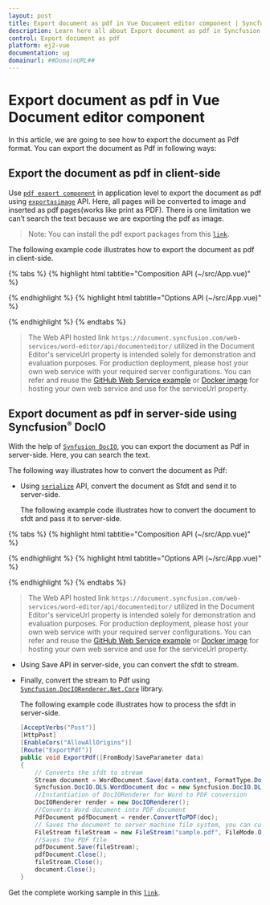 ```yaml
---
layout: post
title: Export document as pdf in Vue Document editor component | Syncfusion
description: Learn here all about Export document as pdf in Syncfusion Vue Document editor component of Syncfusion Essential JS 2 and more.
control: Export document as pdf 
platform: ej2-vue
documentation: ug
domainurl: ##DomainURL##
---
```


# Export document as pdf in Vue Document editor component

In this article, we are going to see how to export the document as Pdf format. You can export the document as Pdf in following ways:

## Export the document as pdf in client-side

Use [`pdf export component`](https://www.npmjs.com/package/@syncfusion/ej2-pdf-export) in application level to export the document as pdf using [`exportasimage`](https://ej2.syncfusion.com/vue/documentation/api/document-editor/#exportasimage) API. Here, all pages will be converted to image and inserted as pdf pages(works like print as PDF). There is one limitation we can’t search the text because we are exporting the pdf as image.

>Note: You can install the pdf export packages from this [`link`](https://www.npmjs.com/package/@syncfusion/ej2-pdf-export).

The following example code illustrates how to export the document as pdf in client-side.

{% tabs %}
{% highlight html tabtitle="Composition API (~/src/App.vue)" %}

<template>
  <div id="app">
    <button id='export' v-on:click="onClick">Export</button>
    <ejs-documenteditorcontainer ref='container' :serviceUrl='serviceUrl' height="590px" id='container'
      :enableToolbar='true'></ejs-documenteditorcontainer>
  </div>
</template>
<script setup>
import {
  PdfBitmap,
  PdfDocument,
  PdfPageOrientation,
  PdfPageSettings,
  PdfSection,
  SizeF
} from '@syncfusion/ej2-pdf-export';
import { DocumentEditorContainerComponent as EjsDocumenteditorcontainer, Toolbar } from '@syncfusion/ej2-vue-documenteditor';
import { provide, ref } from 'vue';

const container = ref(null);
const serviceUrl = 'https://document.syncfusion.com/web-services/word-editor/api/documenteditor/';

//Inject require modules.
provide('DocumentEditorContainer', [Toolbar])

const onClick = function () {
  let pdfdocument = new PdfDocument();
  let count = container.value.ej2Instances.documentEditor.pageCount;
  container.value.ej2Instances.documentEditor.documentEditorSettings.printDevicePixelRatio = 2;
  let loadedPage = 0;
  for (let i = 1; i <= count; i++) {
    setTimeout(() => {
      let format = 'image/jpeg';
      // Getting pages as image
      let image = container.value.ej2Instances.documentEditor.exportAsImage(i, format);
      image.onload = function () {
        let imageHeight = parseInt(
          image.style.height.toString().replace('px', '')
        );
        let imageWidth = parseInt(
          image.style.width.toString().replace('px', '')
        );
        let section = pdfdocument.sections.add();
        let settings = new PdfPageSettings(0);
        if (imageWidth > imageHeight) {
          settings.orientation = PdfPageOrientation.Landscape;
        }
        settings.size = new SizeF(imageWidth, imageHeight);
        (section).setPageSettings(settings);
        let page = section.pages.add();
        let graphics = page.graphics;
        let imageStr = image.src.replace('data:image/jpeg;base64,', '');
        let pdfImage = new PdfBitmap(imageStr);
        graphics.drawImage(pdfImage, 0, 0, imageWidth, imageHeight);
        loadedPage++;
        if (loadedPage == count) {
          // Exporting the document as pdf
          pdfdocument.save(
            (container.value.ej2Instances.documentEditor.documentName === ''
              ? 'sample'
              : container.value.ej2Instances.documentEditor.documentName) + '.pdf'
          );
        }
      };
    }, 500);
  }
}
</script>

{% endhighlight %}
{% highlight html tabtitle="Options API (~/src/App.vue)" %}

<template>
  <div id="app">
    <button id='export' v-on:click="onClick">Export</button>
    <ejs-documenteditorcontainer ref='container' :serviceUrl='serviceUrl' height="590px" id='container'
      :enableToolbar='true'></ejs-documenteditorcontainer>
  </div>
</template>
<script>
import {
  PdfBitmap,
  PdfDocument,
  PdfPageOrientation,
  PdfPageSettings,
  PdfSection,
  SizeF
} from '@syncfusion/ej2-pdf-export';
import { DocumentEditorContainerComponent, Toolbar } from '@syncfusion/ej2-vue-documenteditor';

export default {
  components: {
    'ejs-documenteditorcontainer': DocumentEditorContainerComponent
  },
  data() {
    return {
      serviceUrl: 'https://document.syncfusion.com/web-services/word-editor/api/documenteditor/',
    };
  },
  provide: {
    //Inject require modules.
    DocumentEditorContainer: [Toolbar]
  },
  methods: {
    onClick: function () {
      let pdfdocument = new PdfDocument();
      let count = this.$refs.container.ej2Instances.documentEditor.pageCount;
      this.$refs.container.ej2Instances.documentEditor.documentEditorSettings.printDevicePixelRatio = 2;
      let loadedPage = 0;
      for (let i = 1; i <= count; i++) {
        setTimeout(() => {
          let format = 'image/jpeg';
          // Getting pages as image
          let image = this.$refs.container.ej2Instances.documentEditor.exportAsImage(i, format);
          image.onload = function () {
            let imageHeight = parseInt(
              image.style.height.toString().replace('px', '')
            );
            let imageWidth = parseInt(
              image.style.width.toString().replace('px', '')
            );
            let section = pdfdocument.sections.add();
            let settings = new PdfPageSettings(0);
            if (imageWidth > imageHeight) {
              settings.orientation = PdfPageOrientation.Landscape;
            }
            settings.size = new SizeF(imageWidth, imageHeight);
            (section).setPageSettings(settings);
            let page = section.pages.add();
            let graphics = page.graphics;
            let imageStr = image.src.replace('data:image/jpeg;base64,', '');
            let pdfImage = new PdfBitmap(imageStr);
            graphics.drawImage(pdfImage, 0, 0, imageWidth, imageHeight);
            loadedPage++;
            if (loadedPage == count) {
              // Exporting the document as pdf
              pdfdocument.save(
                (this.$refs.container.ej2Instances.documentEditor.documentName === ''
                  ? 'sample'
                  : this.$refs.container.ej2Instances.documentEditor.documentName) + '.pdf'
              );
            }
          };
        }, 500);
      }
    }
  }
};
</script>

{% endhighlight %}
{% endtabs %}

> The Web API hosted link `https://document.syncfusion.com/web-services/word-editor/api/documenteditor/` utilized in the Document Editor's serviceUrl property is intended solely for demonstration and evaluation purposes. For production deployment, please host your own web service with your required server configurations. You can refer and reuse the [GitHub Web Service example](https://github.com/SyncfusionExamples/EJ2-DocumentEditor-WebServices) or [Docker image](https://hub.docker.com/r/syncfusion/word-processor-server) for hosting your own web service and use for the serviceUrl property.

## Export document as pdf in server-side using Syncfusion<sup style="font-size:70%">&reg;</sup> DocIO

With the help of [`Synfusion DocIO`](https://help.syncfusion.com/file-formats/docio/word-to-pdf), you can export the document as Pdf in server-side. Here, you can search the text.

The following way illustrates how to convert the document as Pdf:

* Using [`serialize`](https://ej2.syncfusion.com/vue/documentation/api/document-editor/#serialize) API, convert the document as Sfdt and send it to server-side.

  The following example code illustrates how to convert the document to sfdt and pass it to server-side.

{% tabs %}
{% highlight html tabtitle="Composition API (~/src/App.vue)" %}

<template>
  <div id="app">
    <button id='export' v-on:click="onClick">Export</button>
    <ejs-documenteditorcontainer ref='container' :serviceUrl='serviceUrl' height="590px" id='container'
      :enableToolbar='true'></ejs-documenteditorcontainer>
  </div>
</template>
<script setup>
import { DocumentEditorContainerComponent as EjsDocumenteditorcontainer, Toolbar } from '@syncfusion/ej2-vue-documenteditor';
import { provide, ref } from 'vue';

const container = ref(null);
const serviceUrl = 'https://document.syncfusion.com/web-services/word-editor/api/documenteditor/';

//Inject require modules.
provide('DocumentEditorContainer', [Toolbar])

const onClick = function () {
  let http = new XMLHttpRequest();
  // Replace your running web service Url here
  http.open('POST', 'http://localhost:62869/api/documenteditor/ExportPdf');
  http.setRequestHeader('Content-Type', 'application/json;charset=UTF-8');
  http.responseType = 'json';
  //Serialize document content as SFDT.
  let sfdt = { content: container.value.ej2Instances.documentEditor.serialize() };
  //Send the sfdt content to server side.
  http.send(JSON.stringify(sfdt));
}

</script>

{% endhighlight %}
{% highlight html tabtitle="Options API (~/src/App.vue)" %}

<template>
  <div id="app">
    <button id='export' v-on:click="onClick">Export</button>
    <ejs-documenteditorcontainer ref='container' :serviceUrl='serviceUrl' height="590px" id='container'
      :enableToolbar='true'></ejs-documenteditorcontainer>
  </div>
</template>
<script>
import { DocumentEditorContainerComponent, Toolbar } from '@syncfusion/ej2-vue-documenteditor';

export default {
  components: {
    'ejs-documenteditorcontainer': DocumentEditorContainerComponent
  },
  data() {
    return {
      serviceUrl: 'https://document.syncfusion.com/web-services/word-editor/api/documenteditor/'
    };
  },
  provide: {
    //Inject require modules.
    DocumentEditorContainer: [Toolbar]
  },
  methods: {
    onClick: function () {
      let http = new XMLHttpRequest();
      // Replace your running web service Url here
      http.open('POST', 'http://localhost:62869/api/documenteditor/ExportPdf');
      http.setRequestHeader('Content-Type', 'application/json;charset=UTF-8');
      http.responseType = 'json';
      //Serialize document content as SFDT.
      let sfdt = { content: this.$refs.container.ej2Instances.documentEditor.serialize() };
      //Send the sfdt content to server side.
      http.send(JSON.stringify(sfdt));
    }
  }
};
</script>

{% endhighlight %}
{% endtabs %}

> The Web API hosted link `https://document.syncfusion.com/web-services/word-editor/api/documenteditor/` utilized in the Document Editor's serviceUrl property is intended solely for demonstration and evaluation purposes. For production deployment, please host your own web service with your required server configurations. You can refer and reuse the [GitHub Web Service example](https://github.com/SyncfusionExamples/EJ2-DocumentEditor-WebServices) or [Docker image](https://hub.docker.com/r/syncfusion/word-processor-server) for hosting your own web service and use for the serviceUrl property.

* Using Save API in server-side, you can convert the sfdt to stream.
* Finally, convert the stream to Pdf using [`Syncfusion.DocIORenderer.Net.Core`](https://www.nuget.org/packages/Syncfusion.DocIORenderer.Net.Core) library.

  The following example code illustrates how to process the sfdt in server-side.

  ```c#
  [AcceptVerbs("Post")]
  [HttpPost]
  [EnableCors("AllowAllOrigins")]
  [Route("ExportPdf")]
  public void ExportPdf([FromBody]SaveParameter data)
  {
      // Converts the sfdt to stream
      Stream document = WordDocument.Save(data.content, FormatType.Docx);
      Syncfusion.DocIO.DLS.WordDocument doc = new Syncfusion.DocIO.DLS.WordDocument(document, Syncfusion.DocIO.FormatType.Docx);
      //Instantiation of DocIORenderer for Word to PDF conversion
      DocIORenderer render = new DocIORenderer();
      //Converts Word document into PDF document
      PdfDocument pdfDocument = render.ConvertToPDF(doc);
      // Saves the document to server machine file system, you can customize here to save into databases or file servers based on requirement.
      FileStream fileStream = new FileStream("sample.pdf", FileMode.OpenOrCreate, FileAccess.ReadWrite);
      //Saves the PDF file
      pdfDocument.Save(fileStream);
      pdfDocument.Close();
      fileStream.Close();
      document.Close();
  }
  ```

Get the complete working sample in this [`link`](https://github.com/SyncfusionExamples/Export-document-as-PDF-in-Document-Editor/).